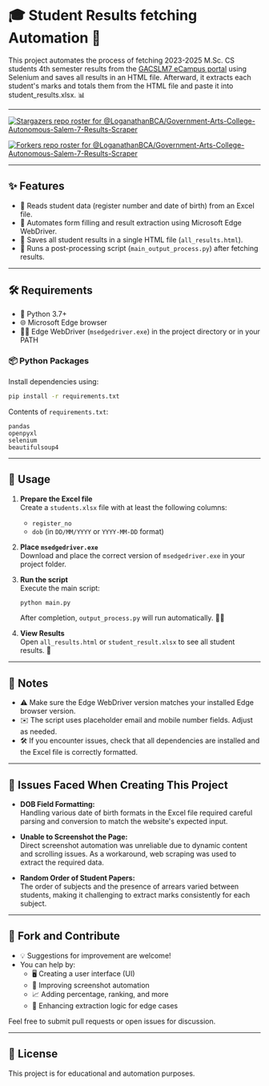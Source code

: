 # 🎓 Student Results fetching Automation 🚀

This project automates the process of fetching 2023-2025 M.Sc. CS students 4th semester results from the [GACSLM7 eCampus portal](https://ecampus.cc/gacslm7/index.php) using Selenium and saves all results in an HTML file.  Afterward, it extracts each student's marks and totals them from the HTML file and paste it into student_results.xlsx. 📊

---
[![Stargazers repo roster for @LoganathanBCA/Government-Arts-College-Autonomous-Salem-7-Results-Scraper](https://reporoster.com/stars/dark/LoganathanBCA/Government-Arts-College-Autonomous-Salem-7-Results-Scraper)](https://github.com/LoganathanBCA/Government-Arts-College-Autonomous-Salem-7-Results-Scraper/stargazers)

[![Forkers repo roster for @LoganathanBCA/Government-Arts-College-Autonomous-Salem-7-Results-Scraper](https://reporoster.com/forks/dark/LoganathanBCA/Government-Arts-College-Autonomous-Salem-7-Results-Scraper)](https://github.com/LoganathanBCA/Government-Arts-College-Autonomous-Salem-7-Results-Scraper/network/members)

---
## ✨ Features

- 📑 Reads student data (register number and date of birth) from an Excel file.
- 🤖 Automates form filling and result extraction using Microsoft Edge WebDriver.
- 💾 Saves all student results in a single HTML file (`all_results.html`).
- 🏁 Runs a post-processing script (`main_output_process.py`) after fetching results.

---

## 🛠️ Requirements

- 🐍 Python 3.7+
- 🌐 Microsoft Edge browser
- 🧑‍💻 Edge WebDriver (`msedgedriver.exe`) in the project directory or in your PATH

### 📦 Python Packages

Install dependencies using:

```sh
pip install -r requirements.txt
```

Contents of `requirements.txt`:
```
pandas
openpyxl
selenium
beautifulsoup4
```

---

## 🚦 Usage

1. **Prepare the Excel file**  
   Create a `students.xlsx` file with at least the following columns:
   - `register_no`
   - `dob` (in `DD/MM/YYYY` or `YYYY-MM-DD` format)

2. **Place `msedgedriver.exe`**  
   Download and place the correct version of `msedgedriver.exe` in your project folder.

3. **Run the script**  
   Execute the main script:
   ```sh
   python main.py
   ```

   After completion, `output_process.py` will run automatically. 🏃‍♂️

4. **View Results**  
   Open `all_results.html` or `student_result.xlsx` to see all student results. 🎉

---

## 📝 Notes

- ⚠️ Make sure the Edge WebDriver version matches your installed Edge browser version.
- ✉️ The script uses placeholder email and mobile number fields. Adjust as needed.
- 🛠️ If you encounter issues, check that all dependencies are installed and the Excel file is correctly formatted.

---

## 🐞 Issues Faced When Creating This Project

- **DOB Field Formatting:**  
  Handling various date of birth formats in the Excel file required careful parsing and conversion to match the website's expected input.

- **Unable to Screenshot the Page:**  
  Direct screenshot automation was unreliable due to dynamic content and scrolling issues. As a workaround, web scraping was used to extract the required data.

- **Random Order of Student Papers:**  
  The order of subjects and the presence of arrears varied between students, making it challenging to extract marks consistently for each subject.

---

## 🤝 Fork and Contribute

- 💡 Suggestions for improvement are welcome!  
- You can help by:
  - 🖥️ Creating a user interface (UI)
  - 📸 Improving screenshot automation
  - 📈 Adding percentage, ranking, and more
  - 🧩 Enhancing extraction logic for edge cases


Feel free to submit pull requests or open issues for discussion.

---

## 📜 License

This project is for educational and automation purposes.
